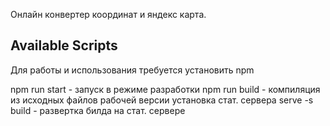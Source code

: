 Онлайн конвертер координат и яндекс карта.


## Available Scripts



Для работы и использования требуется установить npm

npm run start - запуск в режиме разработки
npm run build - компиляция из исходных файлов рабочей версии
установка стат. сервера
serve -s build - развертка билда на стат. сервере
